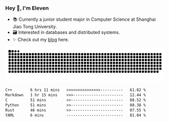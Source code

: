 ### Hey 👋, I'm Eleven

- 📚 Currently a junior student major in Computer Science at Shanghai Jiao Tong University.
- 🗃️ Interested in databases and distributed systems.
- ✨ Check out my [blog](https://el-even-11.github.io/Blog/) here.

![github contribution grid snake animation](https://raw.githubusercontent.com/El-even-11/El-even-11/output/github-contribution-grid-snake.svg)

<!--START_SECTION:waka-->

```text
C++        6 hrs 11 mins   >>>>>>>>>>>>>>>----------   61.02 %
Markdown   1 hr 15 mins    >>>----------------------   12.44 %
C          51 mins         >>-----------------------   08.52 %
Python     51 mins         >>-----------------------   08.38 %
Rust       46 mins         >>-----------------------   07.55 %
YAML       6 mins          -------------------------   01.04 %
```

<!--END_SECTION:waka-->
